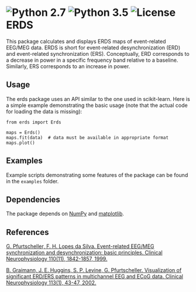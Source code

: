![Python 2.7](https://img.shields.io/badge/python-2.7-green.svg)
![Python 3.5](https://img.shields.io/badge/python-3.5-green.svg)
![License](https://img.shields.io/badge/license-MIT-blue.svg)
ERDS
====
This package calculates and displays ERDS maps of event-related EEG/MEG data. ERDS is short for event-related desynchronization (ERD) and event-related synchronization (ERS). Conceptually, ERD corresponds to a decrease in power in a specific frequency band relative to a baseline. Similarly, ERS corresponds to an increase in power.

Usage
-----
The erds package uses an API similar to the one used in scikit-learn. Here is a simple example demonstrating the basic usage (note that the actual code for loading the data is missing):

    from erds import Erds

    maps = Erds()
    maps.fit(data)  # data must be available in appropriate format
    maps.plot()

Examples
--------
Example scripts demonstrating some features of the package can be found in the `examples` folder.

Dependencies
------------
The package depends on [NumPy](http://www.numpy.org/) and [matplotlib](http://matplotlib.org/).

References
----------
[G. Pfurtscheller, F. H. Lopes da Silva. Event-related EEG/MEG synchronization and desynchronization: basic principles. Clinical Neurophysiology 110(11), 1842-1857, 1999.][1]

[B. Graimann, J. E. Huggins, S. P. Levine, G. Pfurtscheller. Visualization of significant ERD/ERS patterns in multichannel EEG and ECoG data. Clinical  Neurophysiology 113(1), 43-47, 2002.][2]

[1]: http://dx.doi.org/10.1016/S1388-2457(99)00141-8
[2]: http://dx.doi.org/10.1016/S1388-2457(01)00697-6

